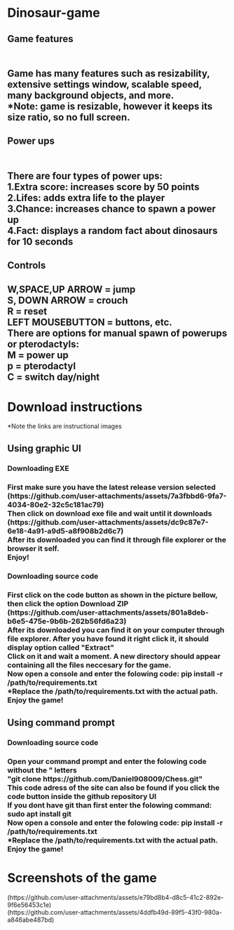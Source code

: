 # Dinosaur-game
<h2>Game features<h2> <br>
Game has many features such as resizability, extensive settings window, scalable speed, many background objects, and more. <br>
*Note: game is resizable, however it keeps its size ratio, so no full screen. <br>
<h2>Power ups<h2> <br>
There are four types of power ups: <br>
1.Extra score: increases score by 50 points <br>
2.Lifes: adds extra life to the player <br>
3.Chance: increases chance to spawn a power up <br>
4.Fact: displays a random fact about dinosaurs for 10 seconds <br>
<h2>Controls<h2>
W,SPACE,UP ARROW = jump <br>
S, DOWN ARROW = crouch <br>
R = reset<br>
LEFT MOUSEBUTTON = buttons, etc.<br>
There are options for manual spawn of powerups or pterodactyls: <br>
M = power up<br>
p = pterodactyl<br>
C = switch day/night<br>
<h1>Download instructions</h1>
*Note the links are instructional images <br>
<h2>Using graphic UI</h2>
<h3>Downloading EXE <h3>
First make sure you have the latest release version selected <br>
(https://github.com/user-attachments/assets/7a3fbbd6-9fa7-4034-80e2-32c5c181ac79) <br>
Then click on download exe file and wait until it downloads <br>
(https://github.com/user-attachments/assets/dc9c87e7-6e18-4a91-a9d5-a8f908b2d6c7) <br>
After its downloaded you can find it through file explorer or the browser it self. <br>
Enjoy!<br>
<h3>Downloading source code <h3>
First click on the code button as shown in the picture bellow, then click the option Download ZIP <br>
(https://github.com/user-attachments/assets/801a8deb-b6e5-475e-9b6b-262b56fd6a23) <br>
After its downloaded you can find it on your computer through file explorer. After you have found it right click it, it should display option called "Extract" <br>
Click on it and wait a moment. A new directory should appear containing all the files neccesary for the game.<br>
Now open a console and enter the folowing code: pip install -r /path/to/requirements.txt <br>
*Replace the /path/to/requirements.txt with the actual path. <br>
Enjoy the game! <br>
<h2>Using command prompt</h2>
<h3>Downloading source code <h3>
Open your command prompt and enter the folowing code without the " letters <br>
"git clone https://github.com/Daniel908009/Chess.git" <br>
This code adress of the site can also be found if you click the code button inside the github repository UI <br>
If you dont have git than first enter the folowing command: sudo apt install git <br>
Now open a console and enter the folowing code: pip install -r /path/to/requirements.txt <br>
*Replace the /path/to/requirements.txt with the actual path. <br>
Enjoy the game! <br>
<h1>Screenshots of the game</h1>
(https://github.com/user-attachments/assets/e79bd8b4-d8c5-41c2-892e-9f6e56453c1e) <br>
(https://github.com/user-attachments/assets/4ddfb49d-89f5-43f0-980a-a846abe487bd)
